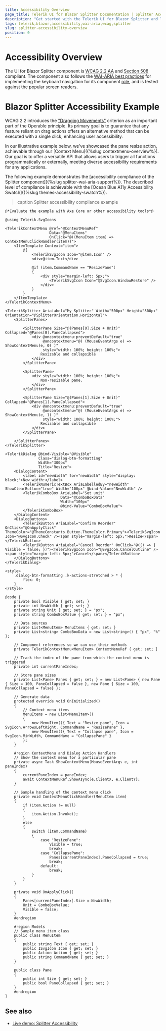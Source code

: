 ```yaml
---
title: Accessibility Overview
page_title: Telerik UI for Blazor Splitter Documentation | Splitter Accessibility Overview
description: "Get started with the Telerik UI for Blazor Splitter and learn about its accessibility support for WAI-ARIA, Section 508, and WCAG 2.2."
tags: telerik,blazor,accessibility,wai-aria,wcag,splitter
slug: splitter-accessibility-overview
position: 0
---
```


# Accessibility Overview

The UI for Blazor Splitter component is [WCAG 2.2 AA](https://www.w3.org/TR/WCAG22) and [Section 508](https://www.section508.gov) compliant. The component also follows the [WAI-ARIA best practices](https://www.w3.org/WAI/ARIA/apg/) for implementing the keyboard navigation for its component [role](https://www.w3.org/TR/wai-aria/#roles), and is tested against the popular screen readers.

# Blazor Splitter Accessibility Example

WCAG 2.2 introduces the ["Dragging Movements"](https://www.w3.org/WAI/WCAG22/Understanding/dragging-movements) criterion as an important part of the Operable principle. Its primary goal is to guarantee that any feature reliant on drag actions offers an alternative method that can be executed with a single click, enhancing user accessibility.

In our illustrative example below, we've showcased the pane resize action, achievable through our [Context Menu]({%slug contextmenu-overview%}). Our goal is to offer a versatile API that allows users to trigger all functions programmatically or externally, meeting diverse accessibility requirements for any applications.

The following example demonstrates the [accessibility compliance of the Splitter component]({%slug splitter-wai-aria-support%}). The described level of compliance is achievable with the [Ocean Blue A11y Accessibility Swatch]({%slug themes-accessibility-swatch%}).

>caption Splitter accessibility compliance example

````CSHTML
@*Evaluate the example with Axe Core or other accessibility tools*@

@using Telerik.SvgIcons

<TelerikContextMenu @ref="@ContextMenuRef"
                    Data="@MenuItems"
                    OnClick="@((MenuItem item) => ContextMenuClickHandler(item))">
    <ItemTemplate Context="item">
        @{
            <TelerikSvgIcon Icon="@item.Icon" />
            <div>@item.Text</div>

            @if (item.CommandName == "ResizePane")
            {
                <div style="margin-left: 5px;">
                    <TelerikSvgIcon Icon="@SvgIcon.WindowRestore" />
                </div>
            }
        }
    </ItemTemplate>
</TelerikContextMenu>

<TelerikSplitter AriaLabel="My Splitter" Width="500px" Height="300px" Orientation="@SplitterOrientation.Horizontal">
    <SplitterPanes>

        <SplitterPane Size="@(Panes[0].Size + Unit)" Collapsed="@Panes[0].PaneCollapsed">
            <div @oncontextmenu:preventDefault="true"
                 @oncontextmenu="@( (MouseEventArgs e) => ShowContextMenu(e, 0) )"
                 style="width: 100%; height: 100%;">
                Resizable and collapsible
            </div>
        </SplitterPane>

        <SplitterPane>
            <div style="width: 100%; height: 100%;">
                Non-resizable pane.
            </div>
        </SplitterPane>

        <SplitterPane Size="@(Panes[1].Size + Unit)" Collapsed="@Panes[1].PaneCollapsed">
            <div @oncontextmenu:preventDefault="true"
                 @oncontextmenu="@( (MouseEventArgs e) => ShowContextMenu(e, 1) )"
                 style="width: 100%; height: 100%;">
                Resizable and collapsible
            </div>
        </SplitterPane>

    </SplitterPanes>
</TelerikSplitter>

<TelerikDialog @bind-Visible="@Visible"
               Class="dialog-btn-formatting"
               Width="300px"
               Title="Resize">
    <DialogContent>
        <label id="newWidth" for="newWidth" style="display: block;">New width:</label>
        <TelerikNumericTextBox AriaLabelledBy="newWidth" ShowClearButton="true" Width="100px" @bind-Value="NewWidth" />
        <TelerikComboBox AriaLabel="Set unit"
                         Data="@ComboBoxData"
                         Width="100px"
                         @bind-Value="ComboBoxValue">
        </TelerikComboBox>
    </DialogContent>
    <DialogButtons>
        <TelerikButton AriaLabel="Confirm Reorder" OnClick="@OnApplyClick" ThemeColor="@ThemeConstants.Button.ThemeColor.Primary"><TelerikSvgIcon Icon="@SvgIcon.Check" /><span style="margin-left: 5px;">Resize</span></TelerikButton>
        <TelerikButton AriaLabel="Cancel Reorder" OnClick="@(() => { Visible = false; })"><TelerikSvgIcon Icon="@SvgIcon.CancelOutline" /><span style="margin-left: 5px;">Cancel</span></TelerikButton>
    </DialogButtons>
</TelerikDialog>

<style>
    .dialog-btn-formatting .k-actions-stretched > * {
        flex: 0;
    }
</style>

@code {
    private bool Visible { get; set; }
    private int NewWidth { get; set; }
    private string Unit { get; set; } = "px";
    private string ComboBoxValue { get; set; } = "px";

    // Data sources
    private List<MenuItem> MenuItems { get; set; }
    private List<string> ComboBoxData = new List<string>() { "px", "%" };

    // Component references so we can use their methods
    private TelerikContextMenu<MenuItem> ContextMenuRef { get; set; }

    // Track the index of the pane from which the context menu is triggered
    private int currentPaneIndex;

    // Store pane sizes
    private List<Pane> Panes { get; set; } = new List<Pane> { new Pane { Size = 100, PaneCollapsed = false }, new Pane { Size = 100, PaneCollapsed = false} };

    // Generate data
    protected override void OnInitialized()
    {
        // Context menu items
        MenuItems = new List<MenuItem>()
        {
            new MenuItem(){ Text = "Resize pane", Icon = SvgIcon.ArrowsLeftRight, CommandName = "ResizePane" },
            new MenuItem(){ Text = "Collapse pane", Icon = SvgIcon.MinWidth, CommandName = "CollapsePane" }
        };
    }

    #region ContextMenu and Dialog Action Handlers
    // Show the context menu for a particular pane
    private async Task ShowContextMenu(MouseEventArgs e, int paneIndex)
    {
        currentPaneIndex = paneIndex;
        await ContextMenuRef.ShowAsync(e.ClientX, e.ClientY);
    }

    // Sample handling of the context menu click
    private void ContextMenuClickHandler(MenuItem item)
    {
        if (item.Action != null)
        {
            item.Action.Invoke();
        }
        else
        {
            switch (item.CommandName)
            {
                case "ResizePane":
                    Visible = true;
                    break;
                case "CollapsePane":
                    Panes[currentPaneIndex].PaneCollapsed = true;
                    break;
                default:
                    break;
            }
        }
    }

    private void OnApplyClick()
    {
        Panes[currentPaneIndex].Size = NewWidth;
        Unit = ComboBoxValue;
        Visible = false;
    }
    #endregion

    #region Models
    // Sample menu item class
    public class MenuItem
    {
        public string Text { get; set; }
        public ISvgIcon Icon { get; set; }
        public Action Action { get; set; }
        public string CommandName { get; set; }
    }
    
    public class Pane
    {
        public int Size { get; set; }
        public bool PaneCollapsed { get; set; }
    }
    #endregion
}
````

## See also
 * [Live demo: Splitter Accessibility](https://demos.telerik.com/blazor-ui/splitter/keyboard-navigation)